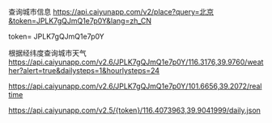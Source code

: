 
查询城市信息
https://api.caiyunapp.com/v2/place?query=北京&token=JPLK7gQJmQ1e7p0Y&lang=zh_CN

token= JPLK7gQJmQ1e7p0Y


根据经纬度查询城市天气
https://api.caiyunapp.com/v2.6/JPLK7gQJmQ1e7p0Y/116.3176,39.9760/weather?alert=true&dailysteps=1&hourlysteps=24

https://api.caiyunapp.com/v2.6/JPLK7gQJmQ1e7p0Y/101.6656,39.2072/realtime

https://api.caiyunapp.com/v2.5/{token}/116.4073963,39.9041999/daily.json